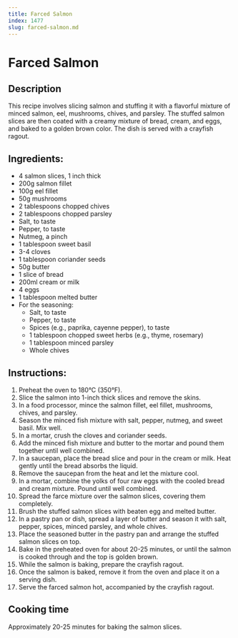 ```yaml
---
title: Farced Salmon
index: 1477
slug: farced-salmon.md
---
```


# Farced Salmon

## Description
This recipe involves slicing salmon and stuffing it with a flavorful mixture of minced salmon, eel, mushrooms, chives, and parsley. The stuffed salmon slices are then coated with a creamy mixture of bread, cream, and eggs, and baked to a golden brown color. The dish is served with a crayfish ragout.

## Ingredients:
- 4 salmon slices, 1 inch thick
- 200g salmon fillet
- 100g eel fillet
- 50g mushrooms
- 2 tablespoons chopped chives
- 2 tablespoons chopped parsley
- Salt, to taste
- Pepper, to taste
- Nutmeg, a pinch
- 1 tablespoon sweet basil
- 3-4 cloves
- 1 tablespoon coriander seeds
- 50g butter
- 1 slice of bread
- 200ml cream or milk
- 4 eggs
- 1 tablespoon melted butter
- For the seasoning:
  - Salt, to taste
  - Pepper, to taste
  - Spices (e.g., paprika, cayenne pepper), to taste
  - 1 tablespoon chopped sweet herbs (e.g., thyme, rosemary)
  - 1 tablespoon minced parsley
  - Whole chives

## Instructions:
1. Preheat the oven to 180°C (350°F).
2. Slice the salmon into 1-inch thick slices and remove the skins.
3. In a food processor, mince the salmon fillet, eel fillet, mushrooms, chives, and parsley.
4. Season the minced fish mixture with salt, pepper, nutmeg, and sweet basil. Mix well.
5. In a mortar, crush the cloves and coriander seeds.
6. Add the minced fish mixture and butter to the mortar and pound them together until well combined.
7. In a saucepan, place the bread slice and pour in the cream or milk. Heat gently until the bread absorbs the liquid.
8. Remove the saucepan from the heat and let the mixture cool.
9. In a mortar, combine the yolks of four raw eggs with the cooled bread and cream mixture. Pound until well combined.
10. Spread the farce mixture over the salmon slices, covering them completely.
11. Brush the stuffed salmon slices with beaten egg and melted butter.
12. In a pastry pan or dish, spread a layer of butter and season it with salt, pepper, spices, minced parsley, and whole chives.
13. Place the seasoned butter in the pastry pan and arrange the stuffed salmon slices on top.
14. Bake in the preheated oven for about 20-25 minutes, or until the salmon is cooked through and the top is golden brown.
15. While the salmon is baking, prepare the crayfish ragout.
16. Once the salmon is baked, remove it from the oven and place it on a serving dish.
17. Serve the farced salmon hot, accompanied by the crayfish ragout.

## Cooking time
Approximately 20-25 minutes for baking the salmon slices.
